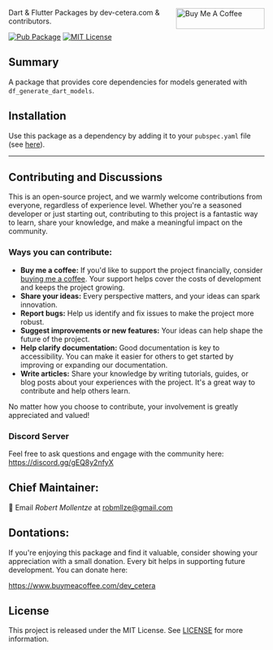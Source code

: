 <a href="https://www.buymeacoffee.com/dev_cetera" target="_blank"><img align="right" src="https://cdn.buymeacoffee.com/buttons/default-orange.png" alt="Buy Me A Coffee" height="41" width="174"></a>

Dart & Flutter Packages by dev-cetera.com & contributors.

[![Pub Package](https://img.shields.io/pub/v/df_generate_dart_models_core.svg)](https://pub.dev/packages/df_generate_dart_models_core)
[![MIT License](https://img.shields.io/badge/License-MIT-blue.svg)](https://raw.githubusercontent.com/dev-cetera/df_generate_dart_models_core/main/LICENSE)

## Summary

A package that provides core dependencies for models generated with `df_generate_dart_models`.

## Installation

Use this package as a dependency by adding it to your `pubspec.yaml` file (see [here](https://pub.dev/packages/df_generate_dart_models_core/install)).

---

## Contributing and Discussions

This is an open-source project, and we warmly welcome contributions from everyone, regardless of experience level. Whether you're a seasoned developer or just starting out, contributing to this project is a fantastic way to learn, share your knowledge, and make a meaningful impact on the community.

### Ways you can contribute:

- **Buy me a coffee:** If you'd like to support the project financially, consider [buying me a coffee](https://www.buymeacoffee.com/dev_cetera). Your support helps cover the costs of development and keeps the project growing.
- **Share your ideas:** Every perspective matters, and your ideas can spark innovation.
- **Report bugs:** Help us identify and fix issues to make the project more robust.
- **Suggest improvements or new features:** Your ideas can help shape the future of the project.
- **Help clarify documentation:** Good documentation is key to accessibility. You can make it easier for others to get started by improving or expanding our documentation.
- **Write articles:** Share your knowledge by writing tutorials, guides, or blog posts about your experiences with the project. It's a great way to contribute and help others learn.

No matter how you choose to contribute, your involvement is greatly appreciated and valued!

### Discord Server

Feel free to ask questions and engage with the community here: https://discord.gg/gEQ8y2nfyX

## Chief Maintainer:

📧 Email _Robert Mollentze_ at robmllze@gmail.com

## Dontations:

If you're enjoying this package and find it valuable, consider showing your appreciation with a small donation. Every bit helps in supporting future development. You can donate here:

https://www.buymeacoffee.com/dev_cetera

## License

This project is released under the MIT License. See [LICENSE](https://raw.githubusercontent.com/dev-cetera/df_generate_dart_models_core/main/LICENSE) for more information.
